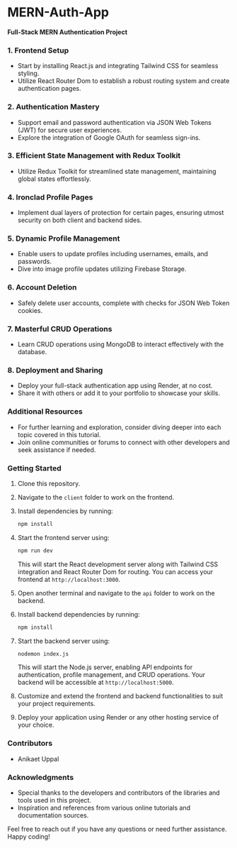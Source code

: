 ﻿# MERN-Auth-App

**Full-Stack MERN Authentication Project**


### 1. Frontend Setup
- Start by installing React.js and integrating Tailwind CSS for seamless styling.
- Utilize React Router Dom to establish a robust routing system and create authentication pages.

### 2. Authentication Mastery
- Support email and password authentication via JSON Web Tokens (JWT) for secure user experiences.
- Explore the integration of Google OAuth for seamless sign-ins.

### 3. Efficient State Management with Redux Toolkit
- Utilize Redux Toolkit for streamlined state management, maintaining global states effortlessly.

### 4. Ironclad Profile Pages
- Implement dual layers of protection for certain pages, ensuring utmost security on both client and backend sides.

### 5. Dynamic Profile Management
- Enable users to update profiles including usernames, emails, and passwords.
- Dive into image profile updates utilizing Firebase Storage.

### 6. Account Deletion
- Safely delete user accounts, complete with checks for JSON Web Token cookies.

### 7. Masterful CRUD Operations
- Learn CRUD operations using MongoDB to interact effectively with the database.

### 8. Deployment and Sharing
- Deploy your full-stack authentication app using Render, at no cost.
- Share it with others or add it to your portfolio to showcase your skills.

### Additional Resources
- For further learning and exploration, consider diving deeper into each topic covered in this tutorial.
- Join online communities or forums to connect with other developers and seek assistance if needed.



### Getting Started
1. Clone this repository.
2. Navigate to the `client` folder to work on the frontend.
3. Install dependencies by running:
    ```bash
    npm install
    ```
4. Start the frontend server using:
    ```bash
    npm run dev
    ```
   This will start the React development server along with Tailwind CSS integration and React Router Dom for routing. You can access your frontend at `http://localhost:3000`.

5. Open another terminal and navigate to the `api` folder to work on the backend.
6. Install backend dependencies by running:
    ```bash
    npm install
    ```
7. Start the backend server using:
    ```bash
    nodemon index.js
    ```
   This will start the Node.js server, enabling API endpoints for authentication, profile management, and CRUD operations. Your backend will be accessible at `http://localhost:5000`.

8. Customize and extend the frontend and backend functionalities to suit your project requirements.

9. Deploy your application using Render or any other hosting service of your choice.


### Contributors
- Anikaet Uppal

### Acknowledgments
- Special thanks to the developers and contributors of the libraries and tools used in this project.
- Inspiration and references from various online tutorials and documentation sources.

Feel free to reach out if you have any questions or need further assistance. Happy coding!
